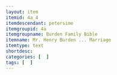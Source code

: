```yaml
---
layout: item
itemid: 4a_4
itemdescendant: petersime
itemgroupid: 4a
itemgroupname: Burden Family Bible
itemname: Mr. Henry Burden ... Marriage
itemtype: text
shortdesc: 
categories: [  ]
tags: [  ]
---
```







